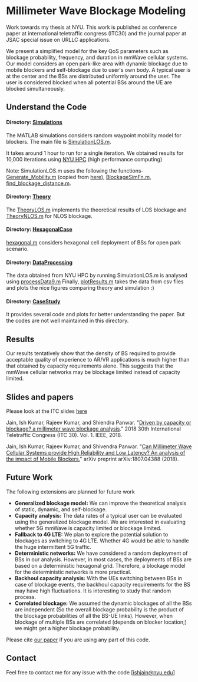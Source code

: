 # Millimeter Wave Blockage Modeling

Work towards my thesis at NYU. This work is published as conference paper at international teletraffic congress (ITC30) and the journal paper at JSAC special issue on URLLC applications.

We present a simplified model for the key QoS parameters such as blockage probability, frequency, and duration in mmWave cellular systems. Our model considers an open park-like area with dynamic blockage due to mobile blockers and self-blockage due to user's own body. A typical user is at the center and the BSs are distributed uniformly around the user. The user is considered blocked when all potential BSs around the UE are blocked simultaneously. 

## Understand the Code

#### Directory: [Simulations](Simulations)

The MATLAB simulations considers random waypoint mobility model for blockers. The main file is [SimulationLOS.m](Simulations/SimulationLOS.m).

It takes around 1 hour to run for a single iteration. We obtained results for 10,000 iterations using [NYU HPC](HPC_Matlab.md) (high performance computing)

Note: SimulationLOS.m uses the following the functions- [Generate_Mobility.m](Simulations/Generate_Mobility.m) (copied from [here)](https://www.mathworks.com/matlabcentral/fileexchange/30939-random-waypoint-mobility-model), [BlockageSimFn.m](Simulations/BlockageSimFn.m), [find_blockage_distance.m](Simulations/find_blockage_distance.m).



#### Directory: [Theory](Theory)

The [TheoryLOS.m](Theory/TheoryLOS.m) implements the theoretical results of LOS blockage and [TheoryNLOS.m](Theory/TheoryNLOS.m) for NLOS blockage.

#### Directory: [HexagonalCase](HexagonalCase)
[hexagonal.m](HexagonalCase/hexagonal.m) considers hexagonal cell deployment of BSs for open park scenario. 

#### Directory: [DataProcessing](DataProcessing)
The data obtained from NYU HPC by running SimulationLOS.m is analysed using [processData9.m](DataProcessing/processData9.m) 
Finally, [plotResults.m](DataProcessing/plotResults.m) takes the data from csv files and plots the nice figures comparing theory and simulation :)

#### Directory: [CaseStudy](CaseStudy)
It provides several code and plots for better understanding the paper. But the codes are not well maintained in this directory.

## Results
Our results tentatively show that the density of BS required to provide acceptable quality of experience to AR/VR applications is much higher than that obtained by capacity requirements alone. This suggests that the mmWave cellular networks may be blockage limited instead of capacity limited. 

## Slides and papers
Please look at the ITC slides [here](ITC_slides.pdf)

Jain, Ish Kumar, Rajeev Kumar, and Shiendra Panwar. "[Driven by capacity or blockage? a millimeter wave blockage analysis](https://ieeexplore.ieee.org/abstract/document/8493070)." 2018 30th International Teletraffic Congress (ITC 30). Vol. 1. IEEE, 2018.

Jain, Ish Kumar, Rajeev Kumar, and Shivendra Panwar. "[Can Millimeter Wave Cellular Systems provide High Reliability and Low Latency? An analysis of the impact of Mobile Blockers.](https://arxiv.org/pdf/1807.04388.pdf)" arXiv preprint arXiv:1807.04388 (2018).


## Future Work

The following extensions are planned for future work

* **Generalized blockage model:** We can improve the theoretical analysis of static, dynamic, and self-blockage. 
* **Capacity analysis:** The data rates of a typical user can be evaluated using the generalized blockage model. We are interested in evaluating whether 5G mmWave is capacity limited or blockage limited.
* **Fallback to 4G LTE:** We plan to explore the potential solution to blockages as switching to 4G LTE. Whether 4G would be able to handle the huge intermittent 5G traffic.
* **Deterministic networks:** We have considered a random deployment of BSs in our analysis. However, in most cases, the deployments of BSs are based on a deterministic hexagonal grid. Therefore, a blockage model for the deterministic networks is more practical.
* **Backhoul capacity analysis:** With the UEs switching between BSs in case of blockage events, the backhoul capacity requirements for the BS may have high fluctuations. It is interesting to study that random process.
* **Correlated blockage:** We assumed the dynamic blockages of all the BSs are independent (So the overall blockage probability is the product of the blockage probabilities of all the BS-UE links). However, when blockage of multiple BSs are correlated (depends on blocker location;) we might get a higher blockage probability.

Please cite [our paper](https://arxiv.org/pdf/1807.04388.pdf) if you are using any part of this code.

## Contact
Feel free to contact me for any issue with the code [ishjain@nyu.edu]

